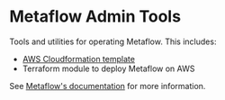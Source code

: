 # Metaflow Admin Tools

Tools and utilities for operating Metaflow. This includes:

* [AWS Cloudformation template](./aws/cloudformation)
* Terraform module to deploy Metaflow on AWS 

See [Metaflow's documentation](https://docs.metaflow.org) for more information.
